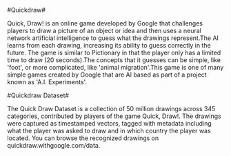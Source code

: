 #Quickdraw#

Quick, Draw! is an online game developed by Google that challenges players to draw a picture of an object or idea and then uses a neural network artificial intelligence to guess what the drawings represent.The AI learns from each drawing, increasing its ability to guess correctly in the future. The game is similar to Pictionary in that the player only has a limited time to draw (20 seconds).The concepts that it guesses can be simple, like 'foot', or more complicated, like 'animal migration'.This game is one of many simple games created by Google that are AI based as part of a project known as 'A.I. Experiments'.



#Quickdraw Dataset#

The Quick Draw Dataset is a collection of 50 million drawings across 345 categories, contributed by players of the game Quick, Draw!. The drawings were captured as timestamped vectors, tagged with metadata including what the player was asked to draw and in which country the player was located. You can browse the recognized drawings on quickdraw.withgoogle.com/data.
